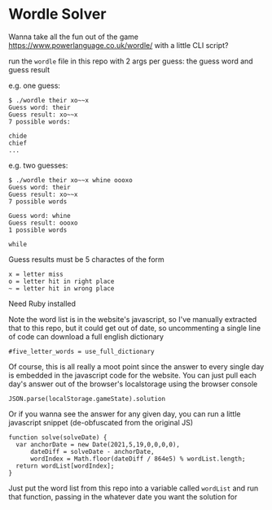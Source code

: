 # Wordle Solver

Wanna take all the fun out of the game https://www.powerlanguage.co.uk/wordle/ with a little CLI script?

run the `wordle` file in this repo with 2 args per guess: the guess word and guess result

e.g. one guess:

    $ ./wordle their xo~~x
    Guess word: their
    Guess result: xo~~x
    7 possible words:

    chide
    chief
    ...

e.g. two guesses:

    $ ./wordle their xo~~x whine oooxo
    Guess word: their
    Guess result: xo~~x
    7 possible words

    Guess word: whine
    Guess result: oooxo
    1 possible words

    while

Guess results must be 5 charactes of the form

    x = letter miss
    o = letter hit in right place
    ~ = letter hit in wrong place

Need Ruby installed

Note the word list is in the website's javascript, so I've manually extracted
that to this repo, but it could get out of date, so uncommenting a single line
of code can download a full english dictionary

    #five_letter_words = use_full_dictionary

Of course, this is all really a moot point since the answer to every single day
is embedded in the javascript code for the website.  You can just pull each
day's answer out of the browser's localstorage using the browser console

    JSON.parse(localStorage.gameState).solution

Or if you wanna see the answer for any given day, you can run a little
javascript snippet (de-obfuscated from the original JS)

    function solve(solveDate) {
      var anchorDate = new Date(2021,5,19,0,0,0,0),
          dateDiff = solveDate - anchorDate,
          wordIndex = Math.floor(dateDiff / 864e5) % wordList.length;
      return wordList[wordIndex];
    }

Just put the word list from this repo into a variable called `wordList` and run
that function, passing in the whatever date you want the solution for
